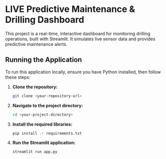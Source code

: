 # LIVE Predictive Maintenance & Drilling Dashboard

This project is a real-time, interactive dashboard for monitoring drilling operations, built with Streamlit. It simulates live sensor data and provides predictive maintenance alerts.

## Running the Application

To run this application locally, ensure you have Python installed, then follow these steps:

1.  **Clone the repository:**
    ```bash
    git clone <your-repository-url>
    ```
2.  **Navigate to the project directory:**
    ```bash
    cd <your-project-directory>
    ```
3.  **Install the required libraries:**
    ```bash
    pip install -r requirements.txt
    ```
4.  **Run the Streamlit application:**
    ```bash
    streamlit run app.py
    ```
